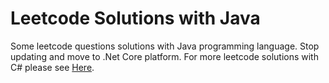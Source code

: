 # Leetcode Solutions with Java

Some leetcode questions solutions with Java programming language. Stop updating and move to .Net Core platform. For more leetcode solutions with C# please see [Here](https://github.com/user3301/leetcodesln).